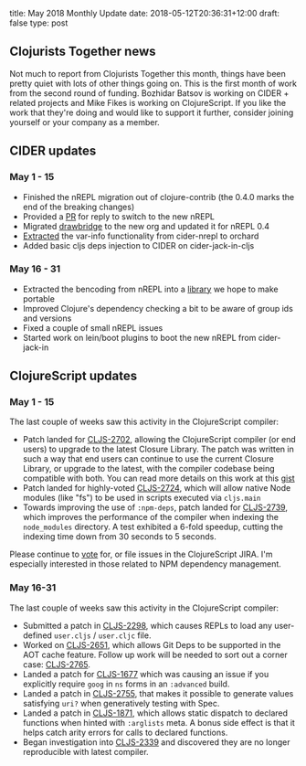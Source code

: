title: May 2018 Monthly Update
date: 2018-05-12T20:36:31+12:00
draft: false
type: post

## Clojurists Together news

Not much to report from Clojurists Together this month, things have been pretty quiet with lots of other things going on. This is the first month of work from the second round of funding. Bozhidar Batsov is working on CIDER + related projects and Mike Fikes is working on ClojureScript. If you like the work that they're doing and would like to support it further, consider joining yourself or your company as a member.

## CIDER updates

### May 1 - 15

* Finished the nREPL migration out of clojure-contrib (the 0.4.0 marks the end of the breaking changes)
* Provided a [PR](https://github.com/trptcolin/reply/pull/182) for reply to switch to the new nREPL 
* Migrated [drawbridge](https://github.com/nrepl/drawbridge) to the new org and updated it for nREPL 0.4
* [Extracted](https://github.com/clojure-emacs/orchard/commit/b7ceb98b3d0b1f1035f9586a127cd23b3d18ff5c) the var-info functionality from cider-nrepl to orchard
* Added basic cljs deps injection to CIDER on cider-jack-in-cljs

### May 16 - 31

* Extracted the bencoding from nREPL into a [library](https://github.com/nrepl/bencode) we hope to make portable 
* Improved Clojure's dependency checking a bit to be aware of group ids and versions
* Fixed a couple of small nREPL issues
* Started work on lein/boot plugins to boot the new nREPL from cider-jack-in

## ClojureScript updates

### May 1 - 15

The last couple of weeks saw this activity in the ClojureScript compiler:

* Patch landed for [CLJS-2702](https://dev.clojure.org/jira/browse/CLJS-2702), allowing the ClojureScript compiler
  (or end users) to upgrade to the latest Closure Library. The patch was written in such a way that end users can 
  continue to use the current Closure Library, or upgrade to the latest, with the compiler codebase being compatible 
  with both. You can read more details on this work at this [gist](https://gist.github.com/mfikes/baf71581b759dc6a844b860db5889bad)
* Patch landed for highly-voted [CLJS-2724](https://dev.clojure.org/jira/browse/CLJS-2724), which will allow native Node modules (like "fs") to be used in scripts executed via `cljs.main`
* Towards improving the use of `:npm-deps`, patch landed for [CLJS-2739](https://dev.clojure.org/jira/browse/CLJS-2739), which improves the performance of the compiler when indexing the `node_modules` directory. A test exhibited a 6-fold speedup, cutting the indexing time down from 30 seconds to 5 seconds.

Please continue to [vote](https://dev.clojure.org/jira/secure/IssueNavigator.jspa?mode=hide&requestId=10706) for, or file issues in the ClojureScript JIRA. I'm especially interested in those related to NPM dependency management.

### May 16-31

The last couple of weeks saw this activity in the ClojureScript compiler:

* Submitted a patch in [CLJS-2298](https://dev.clojure.org/jira/browse/CLJS-2298), which causes REPLs to load any 
user-defined `user.cljs` / `user.cljc` file.
* Worked on [CLJS-2651](https://dev.clojure.org/jira/browse/CLJS-2651), which allows Git Deps to be supported 
in the AOT cache feature. Follow up work will be needed to sort out a corner 
case: [CLJS-2765](https://dev.clojure.org/jira/browse/CLJS-2765).
* Landed a patch for [CLJS-1677](https://dev.clojure.org/jira/browse/CLJS-1677) which was causing an 
issue if you explicitly require `goog` in `ns` forms in an `:advanced` build.
* Landed a patch in [CLJS-2755](https://dev.clojure.org/jira/browse/CLJS-2755), that makes it possible to 
generate values satisfying `uri?` when generatively testing with Spec.
* Landed a patch in [CLJS-1871](https://dev.clojure.org/jira/browse/CLJS-1871), which allows static dispatch 
to declared functions when hinted with `:arglists` meta. A bonus side effect is that it helps catch arity errors for calls to declared functions.
* Began investigation into [CLJS-2339](https://dev.clojure.org/jira/browse/CLJS-2369) and discovered they are 
no longer reproducible with latest compiler.